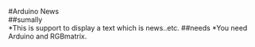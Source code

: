 #Arduino News  
##sumally  
*This is support to display a text which is news..etc.
##needs
*You need Arduino and RGBmatrix. 
